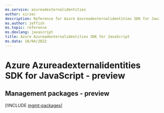 ```yaml
---
ms.service: azureadexternalidentities
author: xirzec
description: Reference for Azure Azureadexternalidentities SDK for JavaScript
ms.author: jeffish
ms.topic: reference
ms.devlang: javascript
title: Azure Azureadexternalidentities SDK for JavaScript
ms.data: 10/04/2022
---
```

# Azure Azureadexternalidentities SDK for JavaScript - preview

## Management packages - preview
[!INCLUDE [mgmt-packages](azureadexternalidentities-mgmt-index.md)]
